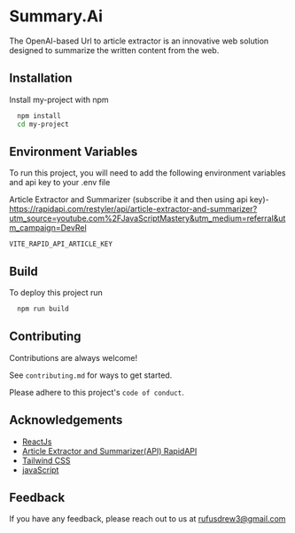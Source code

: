 
# Summary.Ai

The OpenAI-based Url to article extractor is an innovative web solution designed to summarize the written content from the web.


## Installation

Install my-project with npm

```bash
  npm install 
  cd my-project
```
    
## Environment Variables

To run this project, you will need to add the following environment variables and api key to your .env file

Article Extractor and Summarizer (subscribe it and then using api key)- https://rapidapi.com/restyler/api/article-extractor-and-summarizer?utm_source=youtube.com%2FJavaScriptMastery&utm_medium=referral&utm_campaign=DevRel

`VITE_RAPID_API_ARTICLE_KEY`



## Build

To deploy this project run

```bash
  npm run build
```


## Contributing

Contributions are always welcome!

See `contributing.md` for ways to get started.

Please adhere to this project's `code of conduct`.


## Acknowledgements

 - [ReactJs](https://react.dev/)
  - [Article Extractor and Summarizer(API) RapidAPI](https://rapidapi.com/restyler/api/article-extractor-and-summarizer?utm_source=youtube.com%2FJavaScriptMastery&utm_medium=referral&utm_campaign=DevRel)
 - [Tailwind CSS](https://tailwindcss.com/)
 - [javaScript](https://developer.mozilla.org/en-US/docs/Web/JavaScript)




## Feedback

If you have any feedback, please reach out to us at rufusdrew3@gmail.com

